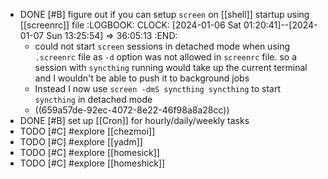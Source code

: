 - DONE [#B] figure out if you can setup `screen` on [[shell]] startup using [[screenrc]] file
  :LOGBOOK:
  CLOCK: [2024-01-06 Sat 01:20:41]--[2024-01-07 Sun 13:25:54] =>  36:05:13
  :END:
	- could not start `screen` sessions in detached mode when using `.screenrc` file as `-d` option was not allowed in `screenrc` file.
	  so a session with `syncthing` running would take up the current terminal and I wouldn't be able to push it to background jobs
	- Instead I now use `screen -dmS syncthing syncthing` to start `syncthing` in detached mode
	- ((659a57de-92ec-4072-8e22-46f98a8a28cc))
- DONE [#B] set up [[Cron]] for hourly/daily/weekly tasks
- TODO [#C] #explore [[chezmoi]]
- TODO [#C] #explore [[yadm]]
- TODO [#C] #explore [[homesick]]
- TODO [#C] #explore [[homeshick]]